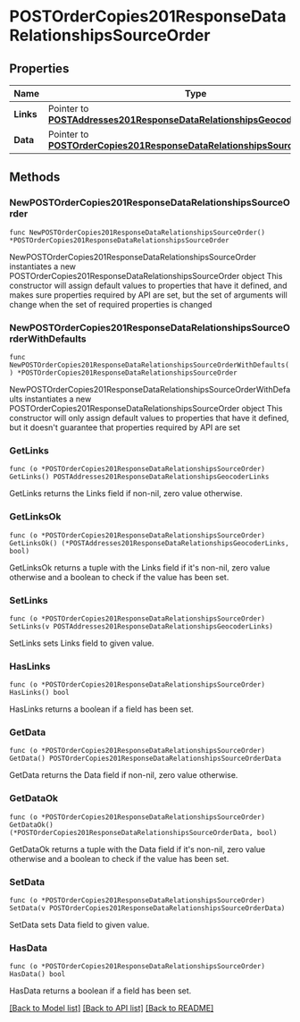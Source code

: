 # POSTOrderCopies201ResponseDataRelationshipsSourceOrder

## Properties

Name | Type | Description | Notes
------------ | ------------- | ------------- | -------------
**Links** | Pointer to [**POSTAddresses201ResponseDataRelationshipsGeocoderLinks**](POSTAddresses201ResponseDataRelationshipsGeocoderLinks.md) |  | [optional] 
**Data** | Pointer to [**POSTOrderCopies201ResponseDataRelationshipsSourceOrderData**](POSTOrderCopies201ResponseDataRelationshipsSourceOrderData.md) |  | [optional] 

## Methods

### NewPOSTOrderCopies201ResponseDataRelationshipsSourceOrder

`func NewPOSTOrderCopies201ResponseDataRelationshipsSourceOrder() *POSTOrderCopies201ResponseDataRelationshipsSourceOrder`

NewPOSTOrderCopies201ResponseDataRelationshipsSourceOrder instantiates a new POSTOrderCopies201ResponseDataRelationshipsSourceOrder object
This constructor will assign default values to properties that have it defined,
and makes sure properties required by API are set, but the set of arguments
will change when the set of required properties is changed

### NewPOSTOrderCopies201ResponseDataRelationshipsSourceOrderWithDefaults

`func NewPOSTOrderCopies201ResponseDataRelationshipsSourceOrderWithDefaults() *POSTOrderCopies201ResponseDataRelationshipsSourceOrder`

NewPOSTOrderCopies201ResponseDataRelationshipsSourceOrderWithDefaults instantiates a new POSTOrderCopies201ResponseDataRelationshipsSourceOrder object
This constructor will only assign default values to properties that have it defined,
but it doesn't guarantee that properties required by API are set

### GetLinks

`func (o *POSTOrderCopies201ResponseDataRelationshipsSourceOrder) GetLinks() POSTAddresses201ResponseDataRelationshipsGeocoderLinks`

GetLinks returns the Links field if non-nil, zero value otherwise.

### GetLinksOk

`func (o *POSTOrderCopies201ResponseDataRelationshipsSourceOrder) GetLinksOk() (*POSTAddresses201ResponseDataRelationshipsGeocoderLinks, bool)`

GetLinksOk returns a tuple with the Links field if it's non-nil, zero value otherwise
and a boolean to check if the value has been set.

### SetLinks

`func (o *POSTOrderCopies201ResponseDataRelationshipsSourceOrder) SetLinks(v POSTAddresses201ResponseDataRelationshipsGeocoderLinks)`

SetLinks sets Links field to given value.

### HasLinks

`func (o *POSTOrderCopies201ResponseDataRelationshipsSourceOrder) HasLinks() bool`

HasLinks returns a boolean if a field has been set.

### GetData

`func (o *POSTOrderCopies201ResponseDataRelationshipsSourceOrder) GetData() POSTOrderCopies201ResponseDataRelationshipsSourceOrderData`

GetData returns the Data field if non-nil, zero value otherwise.

### GetDataOk

`func (o *POSTOrderCopies201ResponseDataRelationshipsSourceOrder) GetDataOk() (*POSTOrderCopies201ResponseDataRelationshipsSourceOrderData, bool)`

GetDataOk returns a tuple with the Data field if it's non-nil, zero value otherwise
and a boolean to check if the value has been set.

### SetData

`func (o *POSTOrderCopies201ResponseDataRelationshipsSourceOrder) SetData(v POSTOrderCopies201ResponseDataRelationshipsSourceOrderData)`

SetData sets Data field to given value.

### HasData

`func (o *POSTOrderCopies201ResponseDataRelationshipsSourceOrder) HasData() bool`

HasData returns a boolean if a field has been set.


[[Back to Model list]](../README.md#documentation-for-models) [[Back to API list]](../README.md#documentation-for-api-endpoints) [[Back to README]](../README.md)


